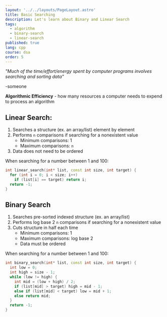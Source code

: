```yaml
---
layout: '../../layouts/PageLayout.astro'
title: Basic Searching
description: Let's learn about Binary and Linear Search
tags:
  - algorithm
  - binary-search
  - linear-search
published: true
lang: cpp
course: dsa
order: 5
---
```


_"Much of the time/effort/energy spent by computer programs involves searching and sorting data"_

\-someone

**Algorithmic Efficiency** - how many resources a computer needs to expend to process an algorithm

## Linear Search:
1. Searches a structure (ex. an array/list) element by element
2. Performs `n` comparisons if searching for a nonexistent value
    - Minimum comparisons: 1
    - Maximum comparisons: `n`
3. Data does not need to be ordered

When searching for a number between 1 and 100:
```cpp
int linear_search(int* list, const int size, int target) {
  for (int i = 0; i < size; i++)
    if (list[i] == target) return i;
  return -1;
}
```

## Binary Search
1. Searches pre-sorted indexed structure (ex. an array/list)
2. Performs log base 2 `n` comparisons if searching for a nonexistent value
3. Cuts structure in half each time
    - Minimum comparisons: 1
    - Maximum comparisons: log base 2
    - Data must be ordered

When searching for a number between 1 and 100:

```cpp
int binary_search(int* list, const int size, int target) {
  int low = 0;
  int high = size - 1;
  while (low != high) {
    int mid = (low + high) / 2;
    if (list[mid] > target) high = mid - 1;
    else if (list[mid] < target) low = mid + 1;
    else return mid;
  }
  return -1;
}
```